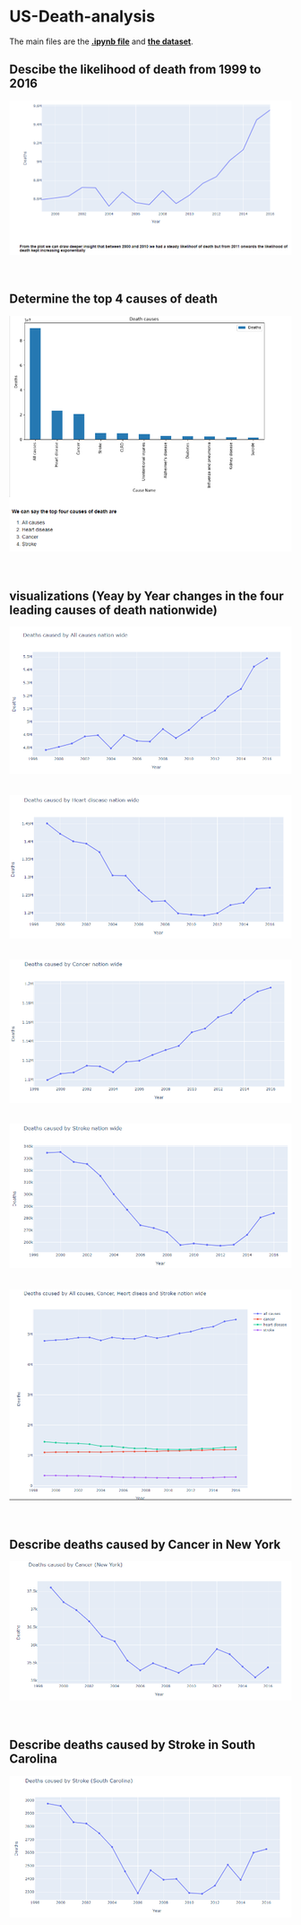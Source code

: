 # US-Death-analysis
The main files are the <b><a href="https://github.com/mulongocheloti/US-Death-analysis/blob/main/death%20analysis.ipynb">.ipynb file</a></b> and <b><a href="https://drive.google.com/file/d/1kYdf_mtu4eOVKqwchR5i75ZRSLcdvsIs/view">the dataset</a></b>.<br>


## Descibe the likelihood of death from 1999 to 2016
<img src="https://github.com/mulongocheloti/US-Death-analysis/blob/main/snap1.PNG"><br>
<br>
<br>

## Determine the top 4 causes of death
<img src="https://github.com/mulongocheloti/US-Death-analysis/blob/main/top4causes.PNG"><br>
<br>
<br>

## visualizations (Yeay by Year changes in the four leading causes of death nationwide)
<img src="https://github.com/mulongocheloti/US-Death-analysis/blob/main/all_causes%20nationwide.PNG"><br>
<br>
<br>
<img src="https://github.com/mulongocheloti/US-Death-analysis/blob/main/heart_disease%20nationwide.PNG"><br>
<br>
<br>
<img src="https://github.com/mulongocheloti/US-Death-analysis/blob/main/cancer%20nation%20wide.PNG"><br>
<br>
<br>
<img src="https://github.com/mulongocheloti/US-Death-analysis/blob/main/stroke%20nation%20wide.PNG"><br>
<br>
<br>
<img src="https://github.com/mulongocheloti/US-Death-analysis/blob/main/one%20graph.PNG"><br>
<br>
<br>

## Describe deaths caused by Cancer in New York
<img src="https://github.com/mulongocheloti/US-Death-analysis/blob/main/Cancer%20in%20NY.PNG"><br>
<br>
<br>

## Describe deaths caused by Stroke in South Carolina
<img src="https://github.com/mulongocheloti/US-Death-analysis/blob/main/Stroke%20in%20South%20Carolina.PNG"><br>
<br>
<br>
